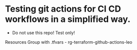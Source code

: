 # Testing git actions for CI CD workflows in a simplified way. 

* Do not use this repo! Test only!

Resources Group with .tfvars - rg-terraform-github-actions-leo
